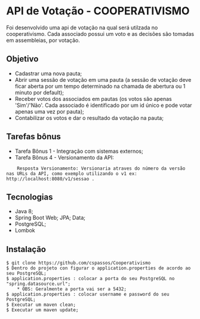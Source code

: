 # API de Votação - COOPERATIVISMO

Foi desenvolvido uma api de votação na qual será utilzada no cooperativismo. Cada associado possui um voto e as decisões são tomadas em assembleias, por votação.

## Objetivo

* Cadastrar uma nova pauta;
* Abrir uma sessão de votação em uma pauta (a sessão de votação deve ficar aberta por um tempo determinado na chamada de abertura ou 1 minuto por default);
* Receber votos dos associados em pautas (os votos são apenas 'Sim'/'Não'. Cada associado é identificado por um id único e pode votar apenas uma vez por pauta);
* Contabilizar os votos e dar o resultado da votação na pauta;

## Tarefas bônus

* Tarefa Bônus 1 - Integração com sistemas externos;
* Tarefa Bônus 4 - Versionamento da API:
```
	Resposta Versionamento: Versionaria atraves do número da versão nas URLs da API, como exemplo utilizando o v1 ex: http://localhost:8080/v1/sessao .
```
## Tecnologias

* Java 8;
* Spring Boot Web; JPA; Data;
* PostgreSQL;
* Lombok

## Instalação

```
$ git clone https://github.com/cspassos/Cooperativismo
$ Dentro do projeto con figurar o application.properties de acordo ao seu PostgreSQL;
$ application.properties : colocar a porta do seu PostgreSQL no "spring.datasource.url";
	* OBS: Geralmente a porta vai ser a 5432;
$ application.properties : colocar username e password do seu PostgreSQL;
$ Executar um maven clean;
$ Executar um maven update;



